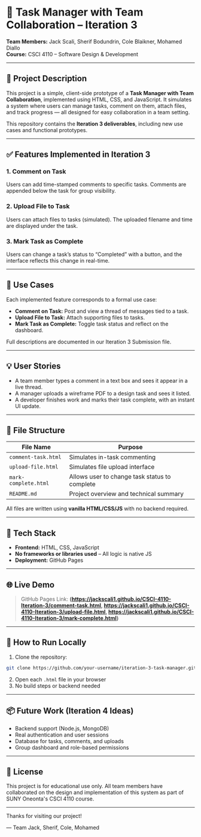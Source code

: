 # 📂 Task Manager with Team Collaboration – Iteration 3

**Team Members:** Jack Scali, Sherif Bodundrin, Cole Blaikner, Mohamed Diallo  
**Course:** CSCI 4110 – Software Design & Development

---

## 📌 Project Description
This project is a simple, client-side prototype of a **Task Manager with Team Collaboration**, implemented using HTML, CSS, and JavaScript. It simulates a system where users can manage tasks, comment on them, attach files, and track progress — all designed for easy collaboration in a team setting.

This repository contains the **Iteration 3 deliverables**, including new use cases and functional prototypes.

---

## ✅ Features Implemented in Iteration 3

### 1. **Comment on Task**  
Users can add time-stamped comments to specific tasks. Comments are appended below the task for group visibility.

### 2. **Upload File to Task**  
Users can attach files to tasks (simulated). The uploaded filename and time are displayed under the task.

### 3. **Mark Task as Complete**  
Users can change a task’s status to “Completed” with a button, and the interface reflects this change in real-time.

---

## 🧠 Use Cases

Each implemented feature corresponds to a formal use case:

- **Comment on Task:** Post and view a thread of messages tied to a task.
- **Upload File to Task:** Attach supporting files to tasks.
- **Mark Task as Complete:** Toggle task status and reflect on the dashboard.

Full descriptions are documented in our Iteration 3 Submission file.

---

## 💡 User Stories

- A team member types a comment in a text box and sees it appear in a live thread.
- A manager uploads a wireframe PDF to a design task and sees it listed.
- A developer finishes work and marks their task complete, with an instant UI update.

---

## 📁 File Structure

| File Name           | Purpose                                             |
|---------------------|-----------------------------------------------------|
| `comment-task.html` | Simulates in-task commenting                       |
| `upload-file.html`  | Simulates file upload interface                    |
| `mark-complete.html`| Allows user to change task status to complete      |
| `README.md`         | Project overview and technical summary             |

All files are written using **vanilla HTML/CSS/JS** with no backend required.

---

## 🔧 Tech Stack
- **Frontend:** HTML, CSS, JavaScript
- **No frameworks or libraries used** – All logic is native JS
- **Deployment:** GitHub Pages

---

## 🌐 Live Demo
> GitHub Pages Link: **(https://jackscali1.github.io/CSCI-4110-Iteration-3/comment-task.html, https://jackscali1.github.io/CSCI-4110-Iteration-3/upload-file.html, https://jackscali1.github.io/CSCI-4110-Iteration-3/mark-complete.html)**

---

## 📝 How to Run Locally
1. Clone the repository:
```bash
git clone https://github.com/your-username/iteration-3-task-manager.git
```
2. Open each `.html` file in your browser
3. No build steps or backend needed

---

## 📦 Future Work (Iteration 4 Ideas)
- Backend support (Node.js, MongoDB)
- Real authentication and user sessions
- Database for tasks, comments, and uploads
- Group dashboard and role-based permissions

---

## 📄 License
This project is for educational use only. All team members have collaborated on the design and implementation of this system as part of SUNY Oneonta's CSCI 4110 course.

---

Thanks for visiting our project!

— Team Jack, Sherif, Cole, Mohamed
